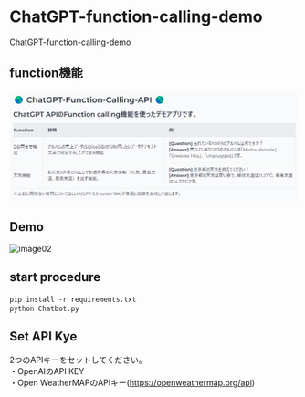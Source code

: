 # ChatGPT-function-calling-demo
ChatGPT-function-calling-demo


## function機能
![image01](https://github.com/sinjorjob/ChatGPT-function-calling-demo/blob/main/images/demo.png)


  
## Demo
![image02](https://github.com/sinjorjob/ChatGPT-function-calling-demo/blob/main/images/chatgpt-function-calling-demo.gif)

## start procedure

```
pip install -r requirements.txt
python Chatbot.py
```

## Set API Kye

2つのAPIキーをセットしてください。  
・OpenAIのAPI KEY  
・Open WeatherMAPのAPIキー(https://openweathermap.org/api)
